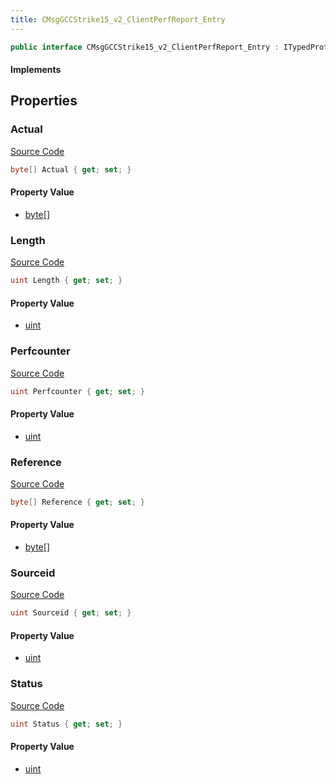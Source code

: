 ```yaml
---
title: CMsgGCCStrike15_v2_ClientPerfReport_Entry
---
```


```csharp
public interface CMsgGCCStrike15_v2_ClientPerfReport_Entry : ITypedProtobuf<CMsgGCCStrike15_v2_ClientPerfReport_Entry>, INativeHandle
```

#### Implements

## Properties

### Actual

[Source Code](https://github.com/swiftly-solution/swiftlys2/blob/beta/managed/src/SwiftlyS2.Generated/Protobufs/Interfaces/CMsgGCCStrike15_v2_ClientPerfReport_Entry.cs#L22)

```csharp
byte[] Actual { get; set; }
```

#### Property Value

- [byte](https://learn.microsoft.com/dotnet/api/system.byte)[]

### Length

[Source Code](https://github.com/swiftly-solution/swiftlys2/blob/beta/managed/src/SwiftlyS2.Generated/Protobufs/Interfaces/CMsgGCCStrike15_v2_ClientPerfReport_Entry.cs#L16)

```csharp
uint Length { get; set; }
```

#### Property Value

- [uint](https://learn.microsoft.com/dotnet/api/system.uint32)

### Perfcounter

[Source Code](https://github.com/swiftly-solution/swiftlys2/blob/beta/managed/src/SwiftlyS2.Generated/Protobufs/Interfaces/CMsgGCCStrike15_v2_ClientPerfReport_Entry.cs#L13)

```csharp
uint Perfcounter { get; set; }
```

#### Property Value

- [uint](https://learn.microsoft.com/dotnet/api/system.uint32)

### Reference

[Source Code](https://github.com/swiftly-solution/swiftlys2/blob/beta/managed/src/SwiftlyS2.Generated/Protobufs/Interfaces/CMsgGCCStrike15_v2_ClientPerfReport_Entry.cs#L19)

```csharp
byte[] Reference { get; set; }
```

#### Property Value

- [byte](https://learn.microsoft.com/dotnet/api/system.byte)[]

### Sourceid

[Source Code](https://github.com/swiftly-solution/swiftlys2/blob/beta/managed/src/SwiftlyS2.Generated/Protobufs/Interfaces/CMsgGCCStrike15_v2_ClientPerfReport_Entry.cs#L25)

```csharp
uint Sourceid { get; set; }
```

#### Property Value

- [uint](https://learn.microsoft.com/dotnet/api/system.uint32)

### Status

[Source Code](https://github.com/swiftly-solution/swiftlys2/blob/beta/managed/src/SwiftlyS2.Generated/Protobufs/Interfaces/CMsgGCCStrike15_v2_ClientPerfReport_Entry.cs#L28)

```csharp
uint Status { get; set; }
```

#### Property Value

- [uint](https://learn.microsoft.com/dotnet/api/system.uint32)

